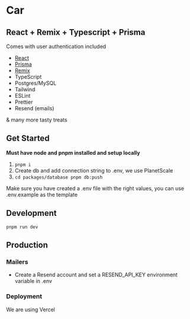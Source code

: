 # Car

## React + Remix + Typescript + Prisma

Comes with user authentication included

- [React](https://github.com/facebook/react)
- [Prisma](https://www.prisma.io)
- [Remix](https://remix.run)
- TypeScript
- Postgres/MySQL
- Tailwind
- ESLint
- Prettier
- Resend (emails)

& many more tasty treats

## Get Started

**Must have node and pnpm installed and setup locally**

1. `pnpm i`
2. Create db and add connection string to .env, we use PlanetScale
3. `cd packages/database pnpm db:push`

Make sure you have created a .env file with the right values, you can use .env.example as the template

## Development

`pnpm run dev`

## Production

### Mailers

- Create a Resend account and set a RESEND_API_KEY environment variable in .env

### Deployment

We are using Vercel
